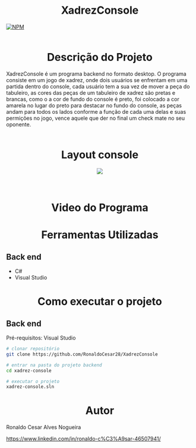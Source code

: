<h1 align="center">
XadrezConsole
</h1>

[![NPM](https://img.shields.io/npm/l/react)](https://github.com/RonaldoCesar28/XadrezConsole/blob/main/License)
<br></br>

<h1 align="center">
Descrição do Projeto
</h1>

XadrezConsole é um programa backend no formato desktop.
O programa consiste em um jogo de xadrez, onde dois usuários se enfrentam em uma partida dentro do console, cada usuário tem a sua vez de mover a peça do tabuleiro, as cores das peças de um tabuleiro de xadrez são pretas e brancas, como o a cor de fundo do console é preto, foi colocado a cor amarela no lugar do preto para destacar no fundo do console, as peças andam para todos os lados conforme a função de cada uma delas e suas permições no jogo, vence aquele que der no final um check mate no seu oponente. <br></br>

<h1 align="center">
Layout console
</h1>

<div align="center">
<img src="https://user-images.githubusercontent.com/101528945/183773212-f88de20b-3adb-4b1e-803f-3bf31476ea3e.png" />
</div> <br></br>

<h1 align="center">
Video do Programa
</h1>

<h1 align="center">
Ferramentas Utilizadas
</h1>

## Back end
- C#
- Visual Studio

<h1 align="center">
Como executar o projeto
</h1>

## Back end
Pré-requisitos: Visual Studio

```bash
# clonar repositório
git clone https://github.com/RonaldoCesar28/XadrezConsole

# entrar na pasta do projeto backend
cd xadrez-console

# executar o projeto
xadrez-console.sln
```
<h1 align="center">
Autor
</h1>

Ronaldo Cesar Alves Nogueira

https://www.linkedin.com/in/ronaldo-c%C3%A9sar-46507941/
